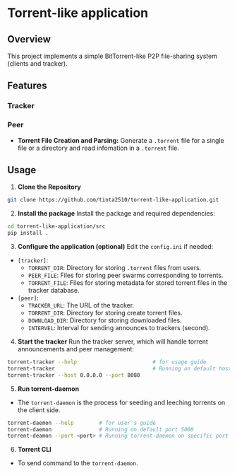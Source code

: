 # Torrent-like application
## Overview
This project implements a simple BitTorrent-like P2P file-sharing system (clients and tracker). 

## Features
### Tracker

### Peer
- **Torrent File Creation and Parsing:** Generate a `.torrent` file for a single file or a directory and read infomation in a `.torrent` file. 

## Usage
1. **Clone the Repository**
```bash
git clone https://github.com/tinta2510/torrent-like-application.git
```

2. **Install the package**
Install the package and required dependencies:
```bash
cd torrent-like-application/src 
pip install .
```

3. **Configure the application (optional)**
Edit the `config.ini` if needed:
- `[tracker]`: 
  - `TORRENT_DIR`: Directory for storing `.torrent` files from users. 
  - `PEER_FILE`: Files for storing peer swarms corresponding to torrents.
  - `TORRENT_FILE`: Files for storing metadata for stored torrent files in the tracker database.
- `[peer]`: 
  - `TRACKER_URL`: The URL of the tracker.
  - `TORRENT_DIR`: Directory for storing create torrent files.
  - `DOWNLOAD_DIR`: Directory for storing downloaded files.
  - `INTERVEL`: Interval for sending announces to trackers (second).

4. **Start the tracker**
Run the tracker server, which will handle torrent announcements and peer management:
```bash
torrent-tracker --help                        # for usage guide
torrent-tracker                               # Running on default host: 127.0.0.1, port: 8080
torrent-tracker --host 0.0.0.0 --port 8080
```

5. **Run torrent-daemon**
- The `torrent-daemon` is the process for seeding and leeching torrents on the client side.
```bash
torrent-daemon --help        # for user's guide
torrent-daemon               # Running on default port 5000
torrent-deamon --port <port> # Running torrent-daemon on specific port 
```

6. **Torrent CLI**
- To send command to the `torrent-daemon`. 